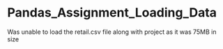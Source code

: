 # Pandas_Assignment_Loading_Data

Was unable to load the retail.csv file along with project as it was 75MB in size
